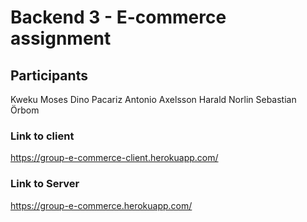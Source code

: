 # Backend 3 - E-commerce assignment

## Participants

Kweku Moses
Dino Pacariz
Antonio Axelsson
Harald Norlin
Sebastian Örbom

### Link to client
https://group-e-commerce-client.herokuapp.com/

### Link to Server
https://group-e-commerce.herokuapp.com/

